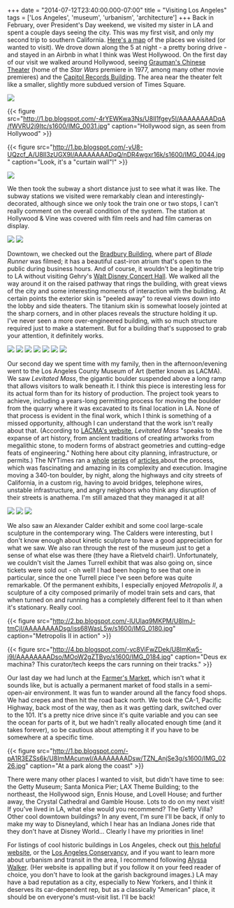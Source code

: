 +++
date = "2014-07-12T23:40:00.000-07:00"
title = "Visiting Los Angeles"
tags = ['Los Angeles', 'museum', 'urbanism', 'architecture']
+++
Back in February, over President's Day weekend, we visited my sister in LA and spent a couple days seeing the city.  This was my first visit, and only my second trip to southern California.  [Here's a map](https://www.google.com/maps/ms?msid=215786767362233253749.0004f21ad39eeca4b3f7e&msa=0) of the places we visited (or wanted to visit).  We drove down along the 5 at night - a pretty boring drive - and stayed in an Airbnb in what I think was West Hollywood.  On the first day of our visit we walked around Hollywood, seeing [Grauman's Chinese Theater](http://en.wikipedia.org/wiki/Grauman%27s_Chinese_Theatre) (home of the *Star Wars* premiere in 1977, among many other movie premieres) and the [Capitol Records Building](http://en.wikipedia.org/wiki/Capitol_Records_Building).  The area near the theater felt like a smaller, slightly more subdued version of Times Square.

<img src="http://1.bp.blogspot.com/-MlEnqPD0rPI/U8Il0Sm0znI/AAAAAAAADp4/80EVriBNfog/s1600/IMG_0019.jpg"/>

{{< figure src="http://1.bp.blogspot.com/-4rYEWKwa3Ns/U8Il1fgey5I/AAAAAAAADqA/fWVRU2j9Itc/s1600/IMG_0031.jpg" caption="Hollywood sign, as seen from Hollywood" >}}

{{< figure src="http://1.bp.blogspot.com/-yU8-UQzcf_A/U8Il3zUGX9I/AAAAAAAADqQ/nDR4wgxr16k/s1600/IMG_0044.jpg" caption="Look, it's a \"curtain wall\"!" >}}

<img src="http://2.bp.blogspot.com/-gTXtUQ9DgzQ/U8Il41-2e_I/AAAAAAAADqY/X92ikzNBozs/s1600/IMG_0055.jpg"/>

We then took the subway a short distance just to see what it was like.  The subway stations we visited were remarkably clean and interestingly-decorated, although since we only took the train one or two stops, I can't really comment on the overall condition of the system.  The station at Hollywood & Vine was covered with film reels and had film cameras on display.

<img src="http://1.bp.blogspot.com/-HDs-0Gt_jJI/U8Il6MNK10I/AAAAAAAADqg/UH_Xonmwrwk/s1600/IMG_0059.jpg"/>

<img src="http://3.bp.blogspot.com/-HFgEsxc8tTk/U8Il7DKIaPI/AAAAAAAADqs/K9TLxzYYYb0/s1600/IMG_0061.jpg"/>

Downtown, we checked out the [Bradbury Building](http://en.wikipedia.org/wiki/Bradbury_building), where part of *Blade Runner* was filmed; it has a beautiful cast-iron atrium that's open to the public during business hours.  And of course, it wouldn't be a legitimate trip to LA without visiting Gehry's [Walt Disney Concert Hall](http://en.wikipedia.org/wiki/Walt_Disney_Concert_Hall).  We walked all the way around it on the raised pathway that rings the building, with great views of the city and some interesting moments of interaction with the building.  At certain points the exterior skin is "peeled away" to reveal views down into the lobby and side theaters.  The titanium skin is somewhat loosely jointed at the sharp corners, and in other places reveals the structure holding it up.  I've never seen a more over-engineered building, with so much structure required just to make a statement.  But for a building that's supposed to grab your attention, it definitely works.

<img src="http://3.bp.blogspot.com/-u2jwKW-8Sl0/U8Il8TC0uAI/AAAAAAAADqw/7WSAwiVP0g8/s1600/IMG_0077.jpg"/>

<img src="http://1.bp.blogspot.com/-LS3EZCVpmdk/U8Il9vQdxXI/AAAAAAAADq4/4f_d4XVIbgo/s1600/IMG_0070.jpg"/>

<img src="http://1.bp.blogspot.com/-ftM_EpYJC0M/U8Il-ksMVKI/AAAAAAAADrA/SSoUQeIfmRg/s1600/IMG_0084.jpg"/>

<img src="http://3.bp.blogspot.com/-1DXq8_wY8Pk/U8ImAbSrG4I/AAAAAAAADrQ/5UmMd-a9Xsg/s1600/IMG_0092.jpg"/>

<img src="http://4.bp.blogspot.com/-23PHskt6PE8/U8ImDWd-ciI/AAAAAAAADro/lbUQbIxk7w8/s1600/IMG_0106.jpg"/>

<img src="http://3.bp.blogspot.com/-Vri_OAjy5Ig/U8ImGUQEFiI/AAAAAAAADsA/LnukiBJOjro/s1600/IMG_0131.jpg"/>

<img src="http://4.bp.blogspot.com/-afEQ4j5_xLY/U8ImFWrrbUI/AAAAAAAADr4/BbcH_WaVkoQ/s1600/IMG_0121.jpg"/>

Our second day we spent time with my family, then in the afternoon/evening went to the Los Angeles County Museum of Art (better known as LACMA).  We saw *Levitated Mass*, the gigantic boulder suspended above a long ramp that allows visitors to walk beneath it.  I think this piece is interesting less for its actual form than for its history of production.  The project took years to achieve, including a years-long permitting process for moving the boulder from the quarry where it was excavated to its final location in LA.  None of that process is evident in the final work, which I think is something of a missed opportunity, although I can understand that the work isn't really about that.  (According to [LACMA's website](http://www.lacma.org/art/exhibition/levitated-mass), *Levitated Mass* "speaks to the expanse of art history, from ancient traditions of creating artworks from megalithic stone, to modern forms of abstract geometries and cutting-edge feats of engineering."  Nothing here about city planning, infrastructure, or permits.)  The NYTimes ran a [whole](http://www.nytimes.com/2011/10/08/arts/design/los-angeles-county-museum-moves-a-340-ton-rock.html) [series](http://www.nytimes.com/2011/12/28/arts/design/levitated-mass-a-340-ton-artwork-on-detour-to-los-angeles.html) of [articles ](http://www.nytimes.com/slideshow/2012/03/10/us/20120311-ROCK.html)about the process, which was fascinating and amazing in its complexity and execution.  Imagine moving a 340-ton boulder, by night, along the highways and city streets of California, in a custom rig, having to avoid bridges, telephone wires, unstable infrastructure, and angry neighbors who think any disruption of their streets is anathema.  I'm still amazed that they managed it at all!

<img src="http://1.bp.blogspot.com/--jA3ZqDrwpw/U8ImHBwlxMI/AAAAAAAADsI/_H6hRrzmDmg/s1600/IMG_0153.jpg"/>

<img src="http://2.bp.blogspot.com/-U8OJGz-3XD4/U8ImH80Id3I/AAAAAAAADsQ/c0F0IL0IqaE/s1600/IMG_0164.jpg"/>

<img src="http://4.bp.blogspot.com/-cPbFc23Q1iw/U8ImIl2-FWI/AAAAAAAADsY/rVM3iCnRkbw/s1600/IMG_0157.jpg"/>

We also saw an Alexander Calder exhibit and some cool large-scale sculpture in the contemporary wing.  The Calders were interesting, but I don't know enough about kinetic sculpture to have a good appreciation for what we saw.  We also ran through the rest of the museum just to get a sense of what else was there (they have a Rietveld chair!).  Unfortunately, we couldn't visit the James Turrell exhibit that was also going on, since tickets were sold out - oh well!  I had been hoping to see that one in particular, since the one Turrell piece I've seen before was quite remarkable.  Of the permanent exhibits, I especially enjoyed *Metropolis II*, a sculpture of a city composed primarily of model train sets and cars, that when turned on and running has a completely different feel to it than when it's stationary.  Really cool.

{{< figure src="http://2.bp.blogspot.com/-lUUlaq9MKPM/U8ImJ-tmCjI/AAAAAAAADsg/iss68WasL5w/s1600/IMG_0180.jpg" caption="Metropolis II in action" >}}

{{< figure src="http://4.bp.blogspot.com/-vc8ViFwZDek/U8ImKw5-j9I/AAAAAAAADso/MOoW2gZTByo/s1600/IMG_0184.jpg" caption="Deus ex machina?  This curator/tech keeps the cars running on their tracks." >}}

Our last day we had lunch at the [Farmer's Market](http://www.farmersmarketla.com/), which isn't what it sounds like, but is actually a permanent market of food stalls in a semi-open-air environment.  It was fun to wander around all the fancy food shops.  We had crepes and then hit the road back north.  We took the CA-1, Pacific Highway, back most of the way, then as it was getting dark, switched over to the 101.  It's a pretty nice drive since it's quite variable and you can see the ocean for parts of it, but we hadn't really allocated enough time (and it takes forever), so be cautious about attempting it if you have to be somewhere at a specific time.

{{< figure src="http://1.bp.blogspot.com/-pA1R3EZSs6k/U8ImMAcunwI/AAAAAAAADsw/TZN_AnjSe3g/s1600/IMG_0226.jpg" caption="At a park along the coast" >}}

There were many other places I wanted to visit, but didn't have time to see: the Getty Museum; Santa Monica Pier; LAX Theme Building; to the northeast, the Hollywood sign, Ennis House, and Lovell House; and further away, the Crystal Cathedral and Gamble House.  Lots to do on my next visit!  If you've lived in LA, what else would you recommend?  The Getty Villa?  Other cool downtown buildings?  In any event, I'm sure I'll be back, if only to make my way to Disneyland, which I hear has an Indiana Jones ride that they don't have at Disney World...  Clearly I have my priorities in line!

For listings of cool historic buildings in Los Angeles, check out [this helpful website](http://mintaka.sdsu.edu/faculty/erics/web/arcangeles.html), or the [Los Angeles Conservancy](https://www.laconservancy.org/explore-la/historic-places), and if you want to learn more about urbanism and transit in the area, I recommend following [Alyssa Walker](http://www.awalkerinla.com/).  (Her website is appalling but if you follow it on your feed reader of choice, you don't have to look at the garish background images.)  LA may have a bad reputation as a city, especially to New Yorkers, and I think it deserves its car-dependent rep, but as a classically "American" place, it should be on everyone's must-visit list.  I'll be back!
